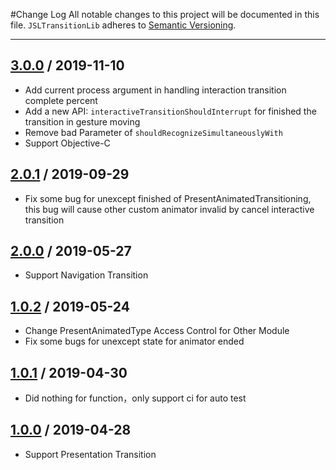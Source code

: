 #Change Log
All notable changes to this project will be documented in this file.
`JSLTransitionLib` adheres to [Semantic Versioning](http://semver.org/).

---
## [3.0.0](https://github.com/Jason-Stan-Lee/JSLTransitionLib/releases/tag/3.0.0) / 2019-11-10

* Add current process argument in handling interaction transition complete percent
* Add a new API: `interactiveTransitionShouldInterrupt` for finished the transition in gesture moving
* Remove bad Parameter of `shouldRecognizeSimultaneouslyWith`
* Support Objective-C

## [2.0.1](https://github.com/Jason-Stan-Lee/JSLTransitionLib/releases/tag/2.0.1) / 2019-09-29

 * Fix some bug for unexcept finished of PresentAnimatedTransitioning, this bug will cause other custom animator invalid by cancel interactive transition

## [2.0.0](https://github.com/Jason-Stan-Lee/JSLTransitionLib/releases/tag/2.0.0) / 2019-05-27

 * Support Navigation Transition

## [1.0.2](https://github.com/Jason-Stan-Lee/JSLTransitionLib/releases/tag/1.0.2) / 2019-05-24

* Change PresentAnimatedType Access Control for Other Module
* Fix some bugs for unexcept state for animator ended

## [1.0.1](https://github.com/Jason-Stan-Lee/JSLTransitionLib/releases/tag/1.0.1) / 2019-04-30

 * Did nothing for function，only support ci for auto test


## [1.0.0](https://github.com/Jason-Stan-Lee/JSLTransitionLib/releases/tag/1.0.0) / 2019-04-28

 * Support Presentation Transition


